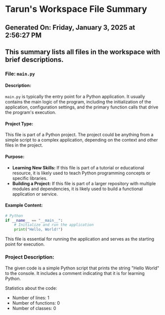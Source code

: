 # Tarun's Workspace File Summary
## Generated On: Friday, January 3, 2025 at 2:56:27 PM
This summary lists all files in the workspace with brief descriptions.
---
### File: `main.py`

#### Description:
`main.py` is typically the entry point for a Python application. It usually contains the main logic of the program, including the initialization of the application, configuration settings, and the primary function calls that drive the program's execution.

#### Project Type:
This file is part of a Python project. The project could be anything from a simple script to a complex application, depending on the context and other files in the project.

#### Purpose:
- **Learning New Skills:** If this file is part of a tutorial or educational resource, it is likely used to teach Python programming concepts or specific libraries.
- **Building a Project:** If this file is part of a larger repository with multiple modules and dependencies, it is likely used to build a functional application or service.

#### Example Content:
```python
# Python
if __name__ == "__main__":
    # Initialize and run the application
    print("Hello, World!")
```

This file is essential for running the application and serves as the starting point for execution. 
### Project Description:
 The given code is a simple Python script that prints the string "Hello World" to the console. It includes a comment indicating that it is for learning Python.

Statistics about the code:
- Number of lines: 1
- Number of functions: 0
- Number of classes: 0
